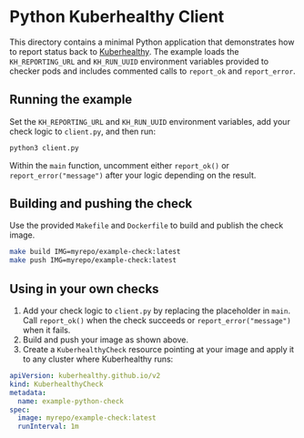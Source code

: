 # Python Kuberhealthy Client

This directory contains a minimal Python application that demonstrates how to
report status back to [Kuberhealthy](https://github.com/kuberhealthy/kuberhealthy).
The example loads the `KH_REPORTING_URL` and `KH_RUN_UUID` environment variables
provided to checker pods and includes commented calls to `report_ok` and
`report_error`.

## Running the example

Set the `KH_REPORTING_URL` and `KH_RUN_UUID` environment variables, add your
check logic to `client.py`, and then run:

```bash
python3 client.py
```

Within the `main` function, uncomment either `report_ok()` or
`report_error("message")` after your logic depending on the result.

## Building and pushing the check

Use the provided `Makefile` and `Dockerfile` to build and publish the check
image.

```bash
make build IMG=myrepo/example-check:latest
make push IMG=myrepo/example-check:latest
```

## Using in your own checks

1. Add your check logic to `client.py` by replacing the placeholder in `main`.
   Call `report_ok()` when the check succeeds or `report_error("message")`
   when it fails.
2. Build and push your image as shown above.
3. Create a `KuberhealthyCheck` resource pointing at your image and apply it to any
   cluster where Kuberhealthy runs:

```yaml
apiVersion: kuberhealthy.github.io/v2
kind: KuberhealthyCheck
metadata:
  name: example-python-check
spec:
  image: myrepo/example-check:latest
  runInterval: 1m
```

